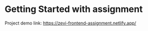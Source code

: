 # Getting Started with assignment

Project demo link: https://zevi-frontend-assignment.netlify.app/
